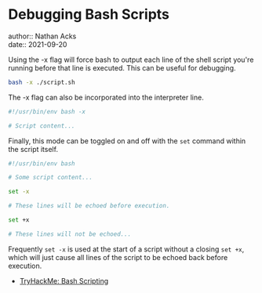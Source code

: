# Debugging Bash Scripts

author:: Nathan Acks  
date:: 2021-09-20

Using the -x flag will force bash to output each line of the shell script you're running before that line is executed. This can be useful for debugging.

```bash
bash -x ./script.sh
```

The -x flag can also be incorporated into the interpreter line.

```bash
#!/usr/bin/env bash -x

# Script content...
```

Finally, this mode can be toggled on and off with the `set` command within the script itself.

```bash
#!/usr/bin/env bash

# Some script content...

set -x

# These lines will be echoed before execution.

set +x

# These lines will not be echoed...
```

Frequently `set -x` is used at the start of a script without a closing `set +x`, which will just cause all lines of the script to be echoed back before execution.

* [TryHackMe: Bash Scripting](tryhackme-bash-scripting.md)
